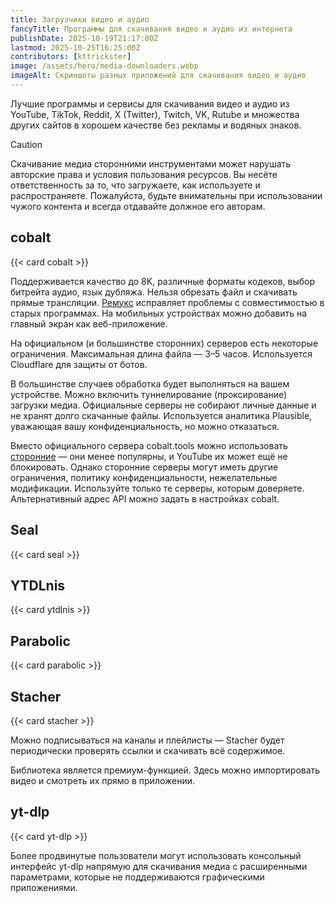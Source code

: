 ```yaml
---
title: Загрузчики видео и аудио
fancyTitle: Программы для скачивания видео и аудио из интернета
publishDate: 2025-10-19T21:17:00Z
lastmod: 2025-10-25T16:25:00Z
contributors: [kttrickster]
image: /assets/hero/media-downloaders.webp
imageAlt: Скриншоты разных приложений для скачивания видео и аудио
---
```


Лучшие программы и сервисы для скачивания видео и аудио из YouTube, TikTok,
Reddit, X (Twitter), Twitch, VK, Rutube и множества других сайтов в хорошем
качестве без рекламы и водяных знаков.

<!--more-->

> [!caution]
> Скачивание медиа сторонними инструментами может нарушать авторские права и
условия пользования ресурсов. Вы несёте ответственность за то, что загружаете,
как используете и распространяете. Пожалуйста, будьте внимательны при
использовании чужого контента и всегда отдавайте должное его авторам.

## cobalt

{{< card cobalt >}}

Поддерживается качество до 8K, различные форматы кодеков, выбор битрейта аудио,
язык дубляжа. Нельзя обрезать файл и скачивать прямые трансляции.
[Ремукс](https://cobalt.tools/remux) исправляет проблемы с совместимостью в
старых программах. На мобильных устройствах можно добавить на главный экран как
веб-приложение.

На официальном (и большинстве сторонних) серверов есть некоторые ограничения.
Максимальная длина файла — 3–5 часов. Используется Cloudflare для защиты от
ботов.

В большинстве случаев обработка будет выполняться на вашем устройстве. Можно
включить туннелирование (проксирование) загрузки медиа. Официальные серверы не
собирают личные данные и не хранят долго скачанные файлы. Используется аналитика
Plausible, уважающая вашу конфиденциальность, но можно отказаться.

Вместо официального сервера cobalt.tools можно использовать
[сторонние](https://instances.cobalt.best) — они менее популярны, и YouTube их
может ещё не блокировать. Однако сторонние серверы могут иметь другие
ограничения, политику конфиденциальности, нежелательные модификации. Используйте
только те серверы, которым доверяете. Альтернативный адрес API можно задать в
настройках cobalt.

## Seal

{{< card seal >}}

## YTDLnis

{{< card ytdlnis >}}

## Parabolic

{{< card parabolic >}}

## Stacher

{{< card stacher >}}

Можно подписываться на каналы и плейлисты — Stacher будет периодически проверять
ссылки и скачивать всё содержимое.

Библиотека является премиум-функцией. Здесь можно импортировать видео и смотреть
их прямо в приложении.

## yt-dlp

{{< card yt-dlp >}}

Более продвинутые пользователи могут использовать консольный интерфейс yt-dlp
напрямую для скачивания медиа с расширенными параметрами, которые не
поддерживаются графическими приложениями.
